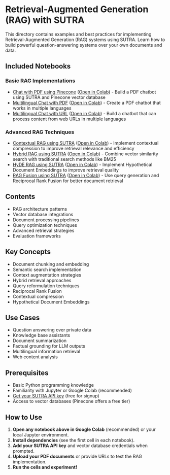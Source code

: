 # Retrieval-Augmented Generation (RAG) with SUTRA

This directory contains examples and best practices for implementing Retrieval-Augmented Generation (RAG) systems using SUTRA. Learn how to build powerful question-answering systems over your own documents and data.

## Included Notebooks

### Basic RAG Implementations
- [Chat with PDF using Pinecone](chat_with_pdf_using_pinecone.ipynb) ([Open in Colab](https://colab.research.google.com/github/Shubhwithai/sutra-cookbook/blob/main/chat-with-data/chat_with_pdf_using_pinecone.ipynb)) - Build a PDF chatbot using SUTRA and Pinecone vector database
- [Multilingual Chat with PDF](multilingual_chat_with_pdf.ipynb) ([Open in Colab](https://colab.research.google.com/github/Shubhwithai/sutra-cookbook/blob/main/chat-with-data/multilingual_chat_with_pdf.ipynb)) - Create a PDF chatbot that works in multiple languages
- [Multilingual Chat with URL](multilingual_chat_with_url.ipynb) ([Open in Colab](https://colab.research.google.com/github/Shubhwithai/sutra-cookbook/blob/main/chat-with-data/multilingual_chat_with_url.ipynb)) - Build a chatbot that can process content from web URLs in multiple languages

### Advanced RAG Techniques
- [Contextual RAG using SUTRA](contextual_rag_using_sutra.ipynb) ([Open in Colab](https://colab.research.google.com/github/Shubhwithai/sutra-cookbook/blob/main/chat-with-data/contextual_rag_using_sutra.ipynb)) - Implement contextual compression to improve retrieval relevance and efficiency
- [Hybrid RAG using SUTRA](hybrid_rag_using_sutra.ipynb) ([Open in Colab](https://colab.research.google.com/github/Shubhwithai/sutra-cookbook/blob/main/chat-with-data/hybrid_rag_using_sutra.ipynb)) - Combine vector similarity search with traditional search methods like BM25
- [HyDE RAG using SUTRA](hyde_rag_using_sutra.ipynb) ([Open in Colab](https://colab.research.google.com/github/Shubhwithai/sutra-cookbook/blob/main/chat-with-data/hyde_rag_using_sutra.ipynb)) - Implement Hypothetical Document Embeddings to improve retrieval quality
- [RAG Fusion using SUTRA](rag_fusion_using_sutra.ipynb) ([Open in Colab](https://colab.research.google.com/github/Shubhwithai/sutra-cookbook/blob/main/chat-with-data/rag_fusion_using_sutra.ipynb)) - Use query generation and Reciprocal Rank Fusion for better document retrieval

## Contents

- RAG architecture patterns
- Vector database integrations
- Document processing pipelines
- Query optimization techniques
- Advanced retrieval strategies
- Evaluation frameworks

## Key Concepts

- Document chunking and embedding
- Semantic search implementation
- Context augmentation strategies
- Hybrid retrieval approaches
- Query reformulation techniques
- Reciprocal Rank Fusion
- Contextual compression
- Hypothetical Document Embeddings

## Use Cases

- Question answering over private data
- Knowledge base assistants
- Document summarization
- Factual grounding for LLM outputs
- Multilingual information retrieval
- Web content analysis

## Prerequisites

- Basic Python programming knowledge
- Familiarity with Jupyter or Google Colab (recommended)
- [Get your SUTRA API key](https://www.two.ai/sutra/api) (free for signup)
- Access to vector databases (Pinecone offers a free tier)

## How to Use

1. **Open any notebook above in Google Colab** (recommended) or your local Jupyter environment.
2. **Install dependencies** (see the first cell in each notebook).
3. **Add your SUTRA API key** and vector database credentials when prompted.
4. **Upload your PDF documents** or provide URLs to test the RAG implementation.
5. **Run the cells and experiment!**
